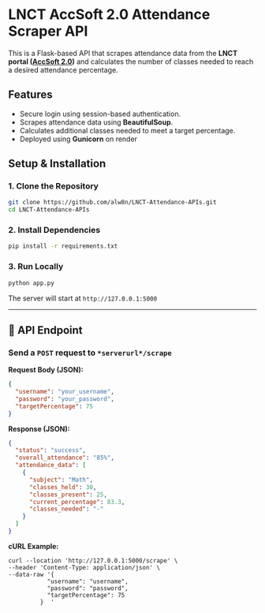  # LNCT AccSoft 2.0 Attendance Scraper API

This is a Flask-based API that scrapes attendance data from the **LNCT portal ([AccSoft 2.0](https://portal.lnct.ac.in/Accsoft2/studentlogin.aspx "accsoft2.0"))** and calculates the number of classes needed to reach a desired attendance percentage. 

##  Features
- Secure login using session-based authentication.
- Scrapes attendance data using **BeautifulSoup**.
- Calculates additional classes needed to meet a target percentage.
- Deployed using **Gunicorn** on render  

## Setup & Installation

### 1. Clone the Repository
```sh
git clone https://github.com/alw8n/LNCT-Attendance-APIs.git
cd LNCT-Attendance-APIs
```

### 2. Install Dependencies
```sh
pip install -r requirements.txt
```

### 3. Run Locally
```sh
python app.py
```

The server will start at `http://127.0.0.1:5000`

---

## 📡 API Endpoint
### Send a `POST` request to `*serverurl*/scrape`
**Request Body (JSON):**
```json
{
  "username": "your_username",
  "password": "your_password",
  "targetPercentage": 75
}
```

**Response (JSON):**
```json
{
  "status": "success",
  "overall_attendance": "85%",
  "attendance_data": [
    {
      "subject": "Math",
      "classes_held": 30,
      "classes_present": 25,
      "current_percentage": 83.3,
      "classes_needed": "-"
    }
  ]
}
```
**cURL Example:**
```
curl --location 'http://127.0.0.1:5000/scrape' \
--header 'Content-Type: application/json' \
--data-raw '{
           "username": "username",
           "password": "password",
           "targetPercentage": 75
         }  '
```
